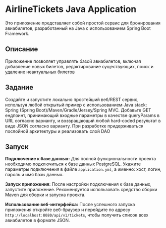 # AirlineTickets Java Application

Это приложение представляет собой простой сервис для бронирования авиабилетов, разработанный на Java с использованием Spring Boot Framework.

## Описание

Приложение позволяет управлять базой авиабилетов, включая добавление новых билетов, редактирование существующих, поиск и удаление неактуальных билетов

## Задание

Создайте и запустите локально простейший веб/REST сервис, используя любой открытый пример с использованием Java stack: Spring (Spring Boot)/Maven/Gradle/Jersey/Spring MVC. Добавьте GET ендпоинт, принимающий входные параметры в качестве queryParams в URL согласно варианту, и возвращающий любой hard-coded результат в виде JSON согласно варианту. При разработке придерживаться послойной архитектуры и реализовать слой DAO

## Запуск

**Подключение к базе данных:** Для полной функциональности проекта необходимо подключиться к базе данных PostgreSQL. Укажите параметры подключения в файле `application.yml`, а именно: хост, логин, пароль и имя базы данных.

**Запуск приложения:** После настройки подключения к базе данных, запустите приложение. Рекомендуется использовать средство сборки Maven для сборки и запуска проекта.

**Использование веб-интерфейса:** После успешного запуска приложения откройте веб-браузер и перейдите по адресу `http://localhost:8080/api/v1/tickets`, чтобы получить список всех авиабилетов в формате JSON.
